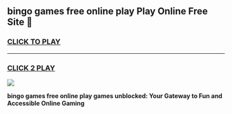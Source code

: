 
## bingo games free online play Play Online Free Site 👋
<h3>
<a href="https://download.freeplayer.one?title=bingo_games_free_online_play&ref=21F">CLICK TO PLAY</a></h3>
<hr>

<h3>
<a href="https://download.freeplayer.one?title=bingo_games_free_online_play&ref=21F">CLICK 2 PLAY</a>
  
</h3>

<a href="https://download.freeplayer.one?title=bingo_games_free_online_play&ref=21F"><img src="https://cdnb.artstation.com/p/assets/images/images/032/539/853/original/anto-thomas-button-gif.gif"></a>


**bingo games free online play games unblocked: Your Gateway to Fun and Accessible Online Gaming**
